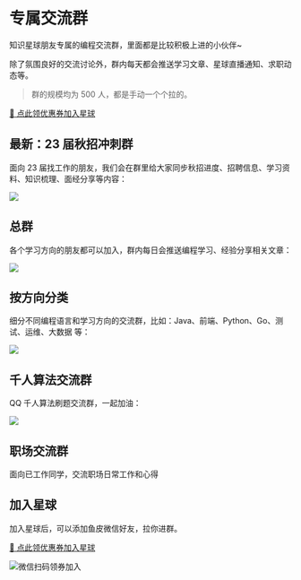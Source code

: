 # 专属交流群

知识星球朋友专属的编程交流群，里面都是比较积极上进的小伙伴~

除了氛围良好的交流讨论外，群内每天都会推送学习文章、星球直播通知、求职动态等。

> 群的规模均为 500 人，都是手动一个个拉的。

[🧧 点此领优惠券加入星球](/加入星球.md)

## 最新：23 届秋招冲刺群

面向 23 届找工作的朋友，我们会在群里给大家同步秋招进度、招聘信息、学习资料、知识梳理、面经分享等内容：

![](https://xingqiu-tuchuang-1256524210.cos.ap-shanghai.myqcloud.com/1/image-20220621122144450.png)



## 总群

各个学习方向的朋友都可以加入，群内每日会推送编程学习、经验分享相关文章：

![](https://xingqiu-tuchuang-1256524210.cos.ap-shanghai.myqcloud.com/1/image-20220621122404796.png)



## 按方向分类

细分不同编程语言和学习方向的交流群，比如：Java、前端、Python、Go、测试、运维、大数据 等：

![](https://xingqiu-tuchuang-1256524210.cos.ap-shanghai.myqcloud.com/1/image-20220621122535913.png)



## 千人算法交流群

QQ 千人算法刷题交流群，一起加油：

![](https://xingqiu-tuchuang-1256524210.cos.ap-shanghai.myqcloud.com/1/image-20220703133053386.png)



## 职场交流群

面向已工作同学，交流职场日常工作和心得



## 加入星球

加入星球后，可以添加鱼皮微信好友，拉你进群。

[🧧 点此领优惠券加入星球](/加入星球.md)

![微信扫码领券加入](https://xingqiu-tuchuang-1256524210.cos.ap-shanghai.myqcloud.com/1/%E6%98%9F%E7%90%83%E4%BC%98%E6%83%A0%E5%88%B8%20(5).png)
